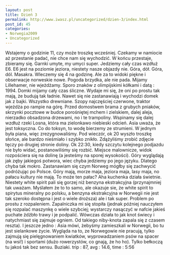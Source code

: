 ```yaml
---
layout: post
title: Dzień 3
permalink: http://www.iwasz.pl/uncategorized/dzien-3/index.html
post_id: 45
categories: 
- Norwegia2009
- Uncategorized
---
```


Wstajemy o godzinie 11, czy może troszkę wcześniej. Czekamy w namiocie aż przestanie padać, nie chce nam się wychodzić. W końcu przestaje, zbieramy się. Garnki umyte, my umyci super. Jedziemy cały czas wzdłuż E6. E6 jest na poziomie jeziora, niestety nasze objazdy nie. Góra, dół. Góra, dól. Masakra. Wleczemy się 4 na godzinę. Ale za to widoki piękne i obserwacje norweskie nowe. Pogoda brzydka, ale nie pada. Mijamy Lillehamer, nie wjeżdżamy. Sporo znaków z olimpijskimi kółkami i datą : 1994. Domki mijamy cały czas śliczne. Wydaje mi się, że oni po prostu tak mają, że budują tak ładnie. Nawet się nie zastanawiają i wychodzi domek jak z bajki. Wszystko drewniane. Szopy najczęściej czerwone, traktor wjeżdża po rampie na górę. Przed domostwem brama z grubych pniaków, skrzynki pocztowe w budce porośniętej mchem i zielskiem, dalej aleja, nierzadko obsadzona drzewami, no i te trampoliny. Wspinamy się dalej wzdłuż rzeki Losna, która ma zielonkawo niebieski odcień. Asia uważa, że jest toksyczna. Co do toksyn, to wodę bierzemy ze strumieni. W jednym była piana, więc zrezygnowaliśmy. Pod wieczór, ok 20 wyszło troszkę słońce, ale bardzo nieśmiało i szybko znikło. Zdążyliśmy zrobić zdjęcie tęczy po drugiej stronie doliny. Ok 22:30, kiedy szczytu kolejnego podjazdu nie było widać, postanowiliśmy się rozbić. Miejsce malownicze, widok rozpościera się na dolinę (a jesteśmy na sporej wysokości). Góry wyglądają jak zęby jakiegoś potwora, wiec chyba jedziemy po jego języku. Dlatego chyba tak mokro. Zastanawiam się czym Norweg mógłby się zachwycić podróżując po Polsce. Góry mają, morze maja, jeziora maja, lasy maja, no pałacu kultury nie mają. To może ten pałac? Aha kuchenka działa świetnie. Niestety white spirit pali się gorzej niż benzyna ekstrakcyjna (przynajmniej tak uważam. Myślałem że to to samo, ale okazuje sie, że white spirit to spirytus mineralny po polsku, a benzyna ekstrakcyjna w Norwegii nie jest tak szeroko dostępna i jest o wiele droższa) ale i tak super. Problem po prostu z rozpaleniem. Zapalniczka mi się stopiła (jednak później nauczyłem się rozpalać maszynkę o wiele szybciej; wystarczy nasączyć w nafcie jakieś puchate źdźbło trawy i je podpalić. Wówczas działa to jak knot świecy i natychmiast się zajmuje ogniem. Od takiego niby-knota zapala się z czasem reszta). I jeszcze jedno : Asia mówi, żebyśmy zamieszkali w Norwegii, bo tu jest sielankowe życie. Wygląda na to, ze Norwegowie nie pracują, tylko zajmują się pielęgnowaniem kwiatków, wyprowadzaniem psów na spacer (na wsi!) i sportami (dużo rowerzystów, co gnają, że ho ho). Tylko bełkoczą tu jakoś tak bez sensu. Buziaki. trip : 87, avg : 14.6, time : 5:56